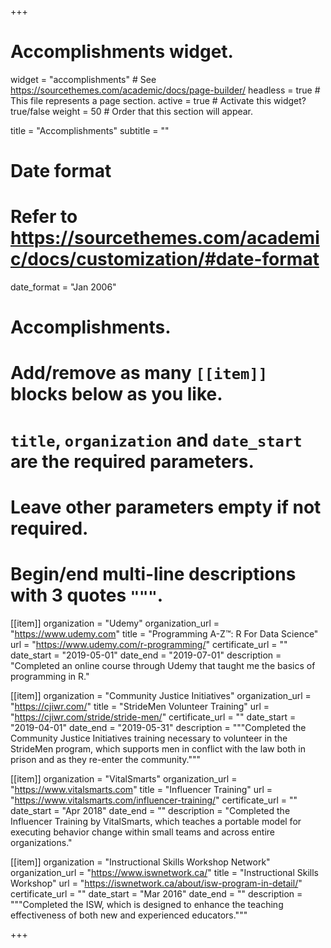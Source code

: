 +++
# Accomplishments widget.
widget = "accomplishments"  # See https://sourcethemes.com/academic/docs/page-builder/
headless = true  # This file represents a page section.
active = true  # Activate this widget? true/false
weight = 50  # Order that this section will appear.

title = "Accomplish&shy;ments"
subtitle = ""

# Date format
#   Refer to https://sourcethemes.com/academic/docs/customization/#date-format
date_format = "Jan 2006"

# Accomplishments.
#   Add/remove as many `[[item]]` blocks below as you like.
#   `title`, `organization` and `date_start` are the required parameters.
#   Leave other parameters empty if not required.
#   Begin/end multi-line descriptions with 3 quotes `"""`.

[[item]]
  organization = "Udemy"
  organization_url = "https://www.udemy.com"
  title = "Programming A-Z™: R For Data Science"
  url = "https://www.udemy.com/r-programming/"
  certificate_url = ""
  date_start = "2019-05-01"
  date_end = "2019-07-01"
  description = "Completed an online course through Udemy that taught me the basics of programming in R."
  
 [[item]]
  organization = "Community Justice Initiatives"
  organization_url = "https://cjiwr.com/"
  title = "StrideMen Volunteer Training"
  url = "https://cjiwr.com/stride/stride-men/"
  certificate_url = ""
  date_start = "2019-04-01"
  date_end = "2019-05-31"
  description = """Completed the Community Justice Initiatives training necessary to volunteer in the StrideMen program, which supports men in conflict with the law both in prison and as they re-enter the community."""

[[item]]
  organization = "VitalSmarts"
  organization_url = "https://www.vitalsmarts.com"
  title = "Influencer Training"
  url = "https://www.vitalsmarts.com/influencer-training/"
  certificate_url = ""
  date_start = "Apr 2018"
  date_end = ""
  description = "Completed the Influencer Training by VitalSmarts, which teaches a portable model for executing behavior change within small teams and across entire organizations."
  
  [[item]]
  organization = "Instructional Skills Workshop Network"
  organization_url = "https://www.iswnetwork.ca/"
  title = "Instructional Skills Workshop"
  url = "https://iswnetwork.ca/about/isw-program-in-detail/"
  certificate_url = ""
  date_start = "Mar 2016"
  date_end = ""
  description = """Completed the ISW, which is designed to enhance the teaching effectiveness of both new and experienced educators."""

+++
